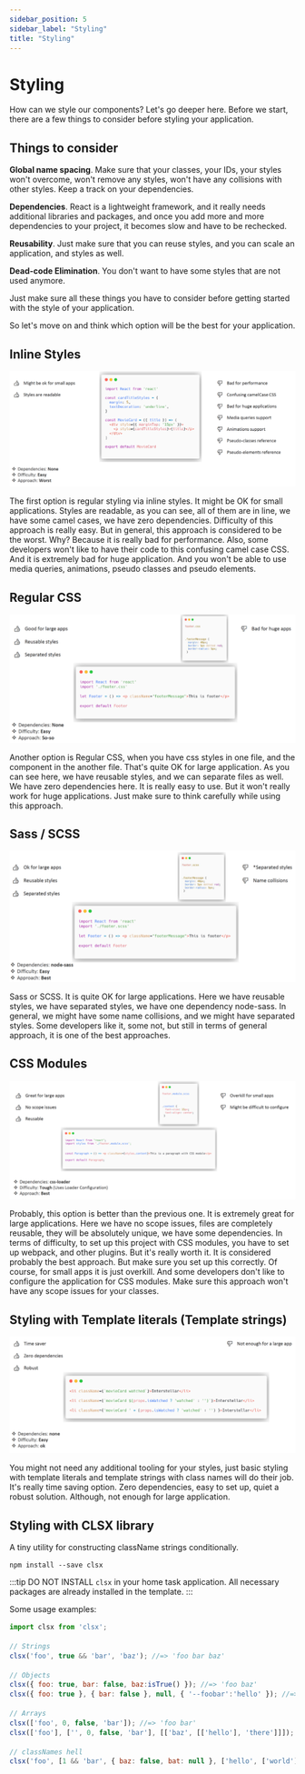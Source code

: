 ```yaml
---
sidebar_position: 5
sidebar_label: "Styling"
title: "Styling"
---
```


# Styling

How can we style our components?
Let's go deeper here.
Before we start, there are a few things to consider before styling your application.

## Things to consider

**Global name spacing**.
Make sure that your classes, your IDs, your styles won't overcome, won't remove any styles, won't have any collisions with other styles.
Keep a track on your dependencies.

**Dependencies**.
React is a lightweight framework, and it really needs additional libraries and packages, and once you add more and more dependencies to your project, it becomes slow and have to be rechecked.

**Reusability**.
Just make sure that you can reuse styles, and you can scale an application, and styles as well.

**Dead-code Elimination**.
You don't want to have some styles that are not used anymore.

Just make sure all these things you have to consider before getting started with the style of your application.

So let's move on and think which option will be the best for your application.

## Inline Styles

![Inline Styles](../images/inline-styles.png)

The first option is regular styling via inline styles.
It might be OK for small applications.
Styles are readable, as you can see, all of them are in line, we have some camel cases, we have zero dependencies.
Difficulty of this approach is really easy.
But in general, this approach is considered to be the worst.
Why?
Because it is really bad for performance.
Also, some developers won't like to have their code to this confusing camel case CSS.
And it is extremely bad for huge application.
And you won't be able to use media queries, animations, pseudo classes and pseudo elements.

## Regular CSS

![Regular CSS](../images/regular-css.png)

Another option is Regular CSS, when you have css styles in one file, and the component in the another file.
That's quite OK for large application.
As you can see here, we have reusable styles, and we can separate files as well.
We have zero dependencies here.
It is really easy to use.
But it won't really work for huge applications.
Just make sure to think carefully while using this approach.

## Sass / SCSS

![Sass / SCSS](../images/sass-scss.png)

Sass or SCSS.
It is quite OK for large applications.
Here we have reusable styles, we have separated styles, we have one dependency node-sass.
In general, we might have some name collisions, and we might have separated styles.
Some developers like it, some not, but still in terms of general approach, it is one of the best approaches.

## CSS Modules

![CSS Modules](../images/css-modules.png)

Probably, this option is better than the previous one.
It is extremely great for large applications.
Here we have no scope issues, files are completely reusable, they will be absolutely unique, we have some dependencies.
In terms of difficulty, to set up this project with CSS modules, you have to set up webpack, and other plugins.
But it's really worth it.
It is considered probably the best approach.
But make sure you set up this correctly.
Of course, for small apps it is just overkill. And some developers don't like to configure the application for CSS modules.
Make sure this approach won't have any scope issues for your classes.

## Styling with Template literals (Template strings)

![Template literals](../images/template-literals.png)

You might not need any additional tooling for your styles, just basic styling with template literals and template strings with class names will do their job.
It's really time saving option.
Zero dependencies, easy to set up, quiet a robust solution.
Although, not enough for large application.

## Styling with CLSX library

A tiny utility for constructing className strings conditionally.

```http request
npm install --save clsx
```

:::tip
DO NOT INSTALL `clsx` in your home task application. All necessary packages are already installed in the template.
:::

Some usage examples:

```js
import clsx from 'clsx';

// Strings
clsx('foo', true && 'bar', 'baz'); //=> 'foo bar baz'

// Objects
clsx({ foo: true, bar: false, baz:isTrue() }); //=> 'foo baz'
clsx({ foo: true }, { bar: false }, null, { '--foobar':'hello' }); //=> 'foo --foobar'

// Arrays
clsx(['foo', 0, false, 'bar']); //=> 'foo bar'
clsx(['foo'], ['', 0, false, 'bar'], [['baz', [['hello'], 'there']]]); //=> 'foo bar baz hello there'

// classNames hell
clsx('foo', [1 && 'bar', { baz: false, bat: null }, ['hello', ['world']]], 'name'); //=> 'foo bar hello world name'
```
